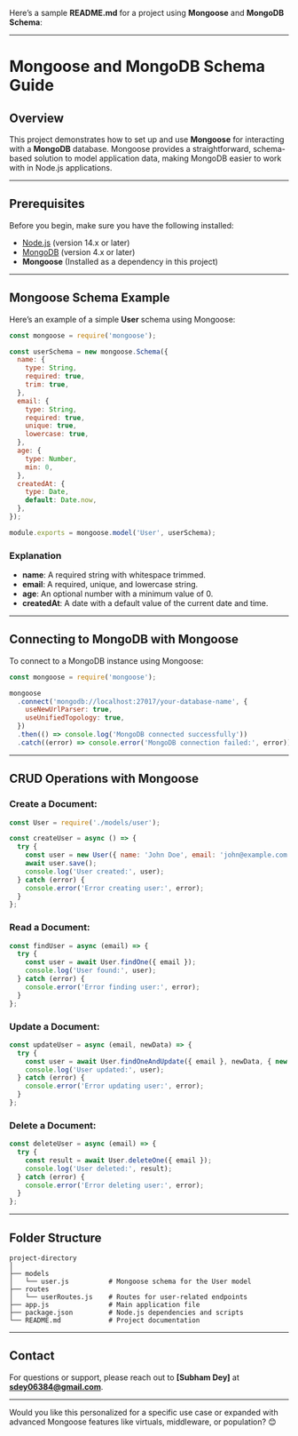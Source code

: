 Here’s a sample **README.md** for a project using **Mongoose** and **MongoDB Schema**:

---

# Mongoose and MongoDB Schema Guide  

## Overview  
This project demonstrates how to set up and use **Mongoose** for interacting with a **MongoDB** database. Mongoose provides a straightforward, schema-based solution to model application data, making MongoDB easier to work with in Node.js applications.

---

## Prerequisites  
Before you begin, make sure you have the following installed:  

- [Node.js](https://nodejs.org/) (version 14.x or later)  
- [MongoDB](https://www.mongodb.com/) (version 4.x or later)  
- **Mongoose** (Installed as a dependency in this project)  

---



## Mongoose Schema Example  

Here’s an example of a simple **User** schema using Mongoose:  

```javascript
const mongoose = require('mongoose');

const userSchema = new mongoose.Schema({
  name: {
    type: String,
    required: true,
    trim: true,
  },
  email: {
    type: String,
    required: true,
    unique: true,
    lowercase: true,
  },
  age: {
    type: Number,
    min: 0,
  },
  createdAt: {
    type: Date,
    default: Date.now,
  },
});

module.exports = mongoose.model('User', userSchema);
```

### Explanation  
- **name**: A required string with whitespace trimmed.  
- **email**: A required, unique, and lowercase string.  
- **age**: An optional number with a minimum value of 0.  
- **createdAt**: A date with a default value of the current date and time.  

---

## Connecting to MongoDB with Mongoose  

To connect to a MongoDB instance using Mongoose:  

```javascript
const mongoose = require('mongoose');

mongoose
  .connect('mongodb://localhost:27017/your-database-name', {
    useNewUrlParser: true,
    useUnifiedTopology: true,
  })
  .then(() => console.log('MongoDB connected successfully'))
  .catch((error) => console.error('MongoDB connection failed:', error));
```

---

## CRUD Operations with Mongoose  

### Create a Document:  
```javascript
const User = require('./models/user');

const createUser = async () => {
  try {
    const user = new User({ name: 'John Doe', email: 'john@example.com', age: 30 });
    await user.save();
    console.log('User created:', user);
  } catch (error) {
    console.error('Error creating user:', error);
  }
};
```

### Read a Document:  
```javascript
const findUser = async (email) => {
  try {
    const user = await User.findOne({ email });
    console.log('User found:', user);
  } catch (error) {
    console.error('Error finding user:', error);
  }
};
```

### Update a Document:  
```javascript
const updateUser = async (email, newData) => {
  try {
    const user = await User.findOneAndUpdate({ email }, newData, { new: true });
    console.log('User updated:', user);
  } catch (error) {
    console.error('Error updating user:', error);
  }
};
```

### Delete a Document:  
```javascript
const deleteUser = async (email) => {
  try {
    const result = await User.deleteOne({ email });
    console.log('User deleted:', result);
  } catch (error) {
    console.error('Error deleting user:', error);
  }
};
```

---

## Folder Structure  

```
project-directory
│
├── models
│   └── user.js          # Mongoose schema for the User model
├── routes
│   └── userRoutes.js    # Routes for user-related endpoints
├── app.js               # Main application file
├── package.json         # Node.js dependencies and scripts
└── README.md            # Project documentation
```

---



## Contact  
For questions or support, please reach out to **[Subham Dey]** at **sdey06384@gmail.com**.  

---

Would you like this personalized for a specific use case or expanded with advanced Mongoose features like virtuals, middleware, or population? 😊
